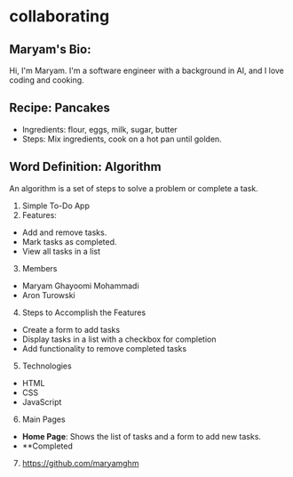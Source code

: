 # collaborating

## Maryam's Bio:
Hi, I'm Maryam. I'm a software engineer with a background in AI, and I love coding and cooking.

## Recipe: Pancakes
- Ingredients: flour, eggs, milk, sugar, butter
- Steps: Mix ingredients, cook on a hot pan until golden.

## Word Definition: Algorithm
An algorithm is a set of steps to solve a problem or complete a task.

1. Simple To-Do App
2. Features:
- Add and remove tasks.
- Mark tasks as completed.
- View all tasks in a list
3. Members
- Maryam Ghayoomi Mohammadi
- Aron Turowski
4. Steps to Accomplish the Features
- Create a form to add tasks
- Display tasks in a list with a checkbox for completion
- Add functionality to remove completed tasks
5. Technologies
- HTML
- CSS
- JavaScript
6. Main Pages
- **Home Page**: Shows the list of tasks and a form to add new tasks.
- **Completed
7. https://github.com/maryamghm
 
